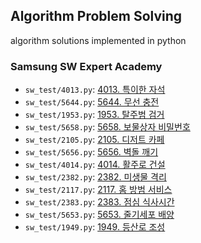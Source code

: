 ## Algorithm Problem Solving

algorithm solutions implemented in python

### Samsung SW Expert Academy
* `sw_test/4013.py`: <a href="https://swexpertacademy.com/main/code/problem/problemDetail.do?contestProbId=AWIeV9sKkcoDFAVH">
  4013. 특이한 자석</a>
* `sw_test/5644.py`: <a href="https://swexpertacademy.com/main/code/problem/problemDetail.do?contestProbId=AWXRDL1aeugDFAUo">
  5644. 무선 충전</a>
* `sw_test/1953.py`: <a href="https://swexpertacademy.com/main/code/problem/problemDetail.do?contestProbId=AV5PpLlKAQ4DFAUq">
  1953. 탈주범 검거</a>
* `sw_test/5658.py`: <a href="https://swexpertacademy.com/main/code/problem/problemDetail.do?contestProbId=AWXRUN9KfZ8DFAUo">
  5658. 보물상자 비밀번호</a>
* `sw_test/2105.py`: <a href="https://swexpertacademy.com/main/code/problem/problemDetail.do?contestProbId=AV5VwAr6APYDFAWu">
  2105. 디저트 카페</a>
* `sw_test/5656.py`: <a href="https://swexpertacademy.com/main/code/problem/problemDetail.do?contestProbId=AWXRQm6qfL0DFAUo">
  5656. 벽돌 깨기</a>
* `sw_test/4014.py`: <a href="https://swexpertacademy.com/main/code/problem/problemDetail.do?contestProbId=AWIeW7FakkUDFAVH">
  4014. 활주로 건설</a>
* `sw_test/2382.py`: <a href="https://swexpertacademy.com/main/code/problem/problemDetail.do?contestProbId=AV597vbqAH0DFAVl">
  2382. 미생물 격리</a>
* `sw_test/2117.py`: <a href="https://swexpertacademy.com/main/code/problem/problemDetail.do?contestProbId=AV5V61LqAf8DFAWu">
  2117. 홈 방범 서비스</a>
* `sw_test/2383.py`: <a href="https://swexpertacademy.com/main/code/problem/problemDetail.do?contestProbId=AV5-BEE6AK0DFAVl">
  2383. 점심 식사시간</a>
* `sw_test/5653.py`: <a href="https://swexpertacademy.com/main/code/problem/problemDetail.do?contestProbId=AWXRJ8EKe48DFAUo">
  5653. 줄기세포 배양</a>
* `sw_test/1949.py`: <a href="https://swexpertacademy.com/main/code/problem/problemDetail.do?contestProbId=AV5PoOKKAPIDFAUq">
  1949. 등산로 조성</a>